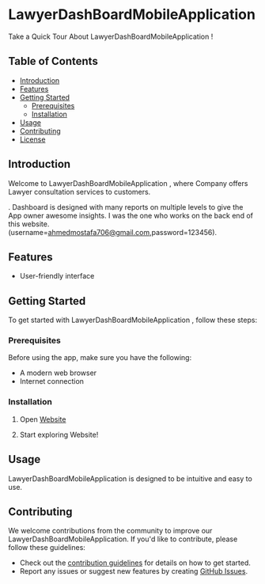 
# LawyerDashBoardMobileApplication 

Take a Quick Tour About LawyerDashBoardMobileApplication !

## Table of Contents

- [Introduction](#introduction)
- [Features](#features)
- [Getting Started](#getting-started)
  - [Prerequisites](#prerequisites)
  - [Installation](#installation)
- [Usage](#usage)
- [Contributing](#contributing)
- [License](#license)

## Introduction

Welcome to LawyerDashBoardMobileApplication , where Company  offers Lawyer consultation services to 
customers.

. Dashboard is designed with many reports on multiple levels to give the App owner 
awesome insights. I was the one who works on the back end of this website. 
(username=ahmedmostafa706@gmail.com,password=123456).

## Features

- User-friendly interface

## Getting Started

To get started with LawyerDashBoardMobileApplication , follow these steps:

### Prerequisites

Before using the app, make sure you have the following:


- A modern web browser
- Internet connection

### Installation

1. Open [Website](https://habibaahmedm-002-site3.atempurl.com/)

2. Start exploring Website!

## Usage

LawyerDashBoardMobileApplication  is designed to be intuitive and easy to use.


## Contributing

We welcome contributions from the community to improve our LawyerDashBoardMobileApplication. If you'd like to contribute, please follow these guidelines:

- Check out the [contribution guidelines](CONTRIBUTING.md) for details on how to get started.
- Report any issues or suggest new features by creating [GitHub Issues](https://github.com/ahmedmostafa-cell/LawyerDashBoardMobileApplication/issues).


